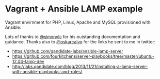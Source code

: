 # Vagrant + Ansible LAMP example

Vagrant envirnment for PHP, Linux, Apache and MySQL provisioned with Ansible.


Lots of thanks to [@simonvlc](https://github.com/simonvlc) for his outstanding documentation and guidance.
Thanks also to [@oskarcalvo](https://github.com/oskarcalvo) for the links he sent to me in twitter:

- https://github.com/qandidate-labs/ansible-lamp-server
- https://github.com/fourkitchens/server-playbooks/tree/master/ubuntu-12.04-lamp-dev
- http://labs.qandidate.com/blog/2013/11/21/installing-a-lamp-server-with-ansible-playbooks-and-roles/

